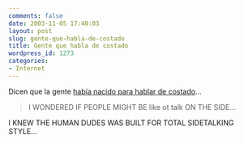 ```yaml
---
comments: false
date: 2003-11-05 17:40:03
layout: post
slug: gente-que-habla-de-costado
title: Gente que habla de costado
wordpress_id: 1273
categories:
- Internet
---
```


Dicen que la gente [había nacido para hablar de costado](http://sidetalkin.com)…





> I WONDERED IF PEOPLE MIGHT BE like ot talk ON THE SIDE…  

I KNEW THE HUMAN DUDES WAS BUILT FOR TOTAL SIDETALKING STYLE…




 
